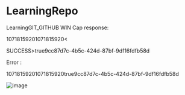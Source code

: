 # LearningRepo
LearningGIT_GITHUB
WIN Cap response:

<?xml version="1.0" encoding="UTF-8"?><GDMRESPONSE><ALLBALANCES><REALBALANCE>107181592</REALBALANCE><BONUSBALANCE>0</BONUSBALANCE><TOTALBALANCE>107181592</TOTALBALANCE></ALLBALANCES><OGS_RC>0</OGS_RC><

SUCCESS>true</SUCCESS><PAYLOAD><![CDATA[&MSGID=FREE_GAME&B=107181592&VER=3.2.5-3.2.5-3.2.5-0.0.4-0.0.4-3&RID=1&NRID=0&BPR=9&RB=6&RS=17|51|42|43|39|66|&TW=14000000&WC=24|0|0|&WS=0;19800;0;0;0;0;0;0;|1;19800;0;6;0;0;0;0;|2;19800;0;0;6;0;0;0;|3;19800;0;6;6;0;0;0;|4;19800;0;0;0;1;0;0;|5;19800;0;6;0;1;0;0;|6;19800;0;0;6;1;0;0;|7;19800;0;6;6;1;0;0;|8;19800;0;0;0;6;0;0;|9;19800;0;6;0;6;0;0;|10;19800;0;0;6;6;0;0;|11;19800;0;6;6;6;0;0;|12;495000;0;0;0;0;6;0;|13;495000;0;6;0;0;6;0;|14;495000;0;0;6;0;6;0;|15;495000;0;6;6;0;6;0;|16;495000;0;0;0;1;6;0;|17;495000;0;6;0;1;6;0;|18;495000;0;0;6;1;6;0;|19;495000;0;6;6;1;6;0;|20;495000;0;0;0;6;6;0;|21;495000;0;6;0;6;6;0;|22;495000;0;0;6;6;6;0;|23;495000;0;6;6;6;6;0;|&WM=1|1|1|1|1|1|1|1|1|1|1|1|1|1|1|1|1|1|1|1|1|1|1|1|&IFG=1&MUL=1&SUB=1&GSD=STFG~12#SECONDARYREEL~1,1,1,3#litPositions~2,3#FREE_GAME_DENSITY_SET~1#MODE~FREEGAME#Reaction_Total_Win~6177600#FREE_GAME_SYMBOL_DENSITY~2,2,2,2,2,2#FG_WIN_MULTIPLIER~11#SCFGG~12#blue~1,1,1,25#purple~3;1,3|#replacedSecondaryReelSymbols~2;1|3;3|#SNFG~0#Next_View_Area_For_Reaction~-1;10;12;12;12;12;12|-1;2;12;12;12;12;-2|-1;3;12;12;12;12;-2|-1;-1;12;12;12;12;-2|-1;9;12;12;12;12;-2|-1;6;12;12;12;12;12&VA=1|1|1|0|1|1|10|2|3|0|9|6|12|12|12|12|12|12|12|12|12|12|12|12|12|12|12|12|12|12|12|12|12|12|12|12|12|1|1|0|0|12|&GA=0&AB=107181592&FRBAL=0&GCT=true&SID=bfaeb34c-f797-4bcc-89e9-3d8e8860111e&]]></PAYLOAD><OGSCLIENTTOKEN>9cc87d7c-4b5c-424d-87bf-9df16fdfb58d</OGSCLIENTTOKEN></GDMRESPONSE>


Error :

<?xml version="1.0" encoding="UTF-8"?><GDMRESPONSE><ALLBALANCES><REALBALANCE>107181592</REALBALANCE><BONUSBALANCE>0</BONUSBALANCE><TOTALBALANCE>107181592</TOTALBALANCE></ALLBALANCES><OGS_RC>0</OGS_RC><SUCCESS>true</SUCCESS><PAYLOAD><![CDATA[&MSGID=ERROR&EID=ERROR_PROTOCOL_SEQUENCE&HASHCODE=1707471026614&AB=107181592&FRBAL=0&SID=bfaeb34c-f797-4bcc-89e9-3d8e8860111e&]]></PAYLOAD><OGSCLIENTTOKEN>9cc87d7c-4b5c-424d-87bf-9df16fdfb58d</OGSCLIENTTOKEN></GDMRESPONSE>

![image](https://github.com/Shubhangi-Sirsat/LearningRepo/assets/163672965/b3403cf1-6f6c-4060-babd-f3d62cb82814)
